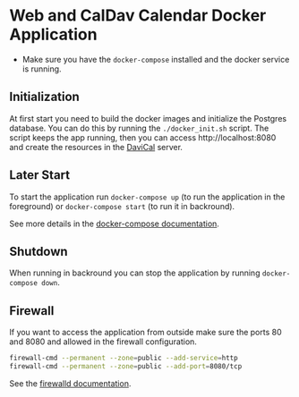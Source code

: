 
# Web and CalDav Calendar Docker Application

- Make sure you have the `docker-compose` installed and the docker
  service is running.


## Initialization

At first start you need to build the docker images and initialize the Postgres
database. You can do this by running the `./docker_init.sh` script. The
script keeps the app running, then you can access http://localhost:8080
and create the resources in the [DaviCal](https://www.davical.org/) server.

## Later Start

To start the application run `docker-compose up` (to run the application in
the foreground) or `docker-compose start` (to run it in backround).

See more details in the [docker-compose documentation](
https://docs.docker.com/compose/reference/overview/).

## Shutdown

When running in backround you can stop the application by running
`docker-compose down`.


## Firewall

If you want to access the application from outside make sure
the ports 80 and 8080 and allowed in the firewall configuration.

```bash
firewall-cmd --permanent --zone=public --add-service=http
firewall-cmd --permanent --zone=public --add-port=8080/tcp
```

See the [firewalld documentation](https://firewalld.org/documentation/howto/open-a-port-or-service.html).